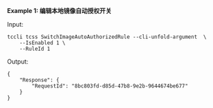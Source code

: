 **Example 1: 编辑本地镜像自动授权开关**



Input: 

```
tccli tcss SwitchImageAutoAuthorizedRule --cli-unfold-argument  \
    --IsEnabled 1 \
    --RuleId 1
```

Output: 
```
{
    "Response": {
        "RequestId": "8bc803fd-d85d-47b8-9e2b-9644674be677"
    }
}
```

